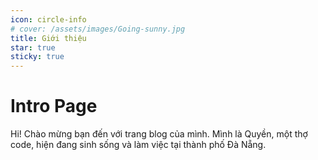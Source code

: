```yaml
---
icon: circle-info
# cover: /assets/images/Going-sunny.jpg
title: Giới thiệu
star: true
sticky: true
---
```


# Intro Page

Hi! Chào mừng bạn đến với trang blog của mình. Mình là Quyền, một thợ code, hiện đang sinh sống và làm việc tại thành phố Đà Nẵng.
